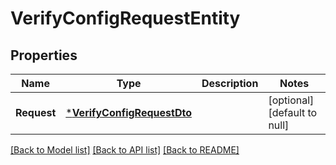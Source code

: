 # VerifyConfigRequestEntity

## Properties
Name | Type | Description | Notes
------------ | ------------- | ------------- | -------------
**Request** | [***VerifyConfigRequestDto**](VerifyConfigRequestDTO.md) |  | [optional] [default to null]

[[Back to Model list]](../README.md#documentation-for-models) [[Back to API list]](../README.md#documentation-for-api-endpoints) [[Back to README]](../README.md)

